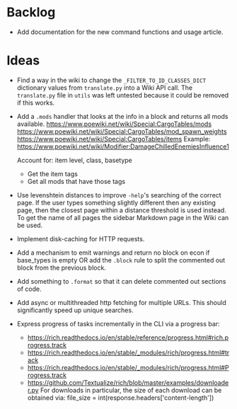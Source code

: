 # Backlog
* Add documentation for the new command functions and usage article.

# Ideas
* Find a way in the wiki to change the `_FILTER_TO_ID_CLASSES_DICT` dictionary values from `translate.py` into a Wiki API call.
    The `translate.py` file in `utils` was left untested because it could be removed if this works.
* Add a `.mods` handler that looks at the info in a block and returns all mods available.
https://www.poewiki.net/wiki/Special:CargoTables/mods
https://www.poewiki.net/wiki/Special:CargoTables/mod_spawn_weights
https://www.poewiki.net/wiki/Special:CargoTables/items
Example: https://www.poewiki.net/wiki/Modifier:DamageChilledEnemiesInfluence1

    Account for: item level, class, basetype
    - Get the item tags
    - Get all mods that have those tags
* Use levenshtein distances to improve `-help`'s searching of the correct page.
    If the user types something slightly different then any existing page, then the closest page within a distance threshold is used instead.
    To get the name of all pages the sidebar Markdown page in the Wiki can be used.
* Implement disk-caching for HTTP requests.
* Add a mechanism to emit warnings and return no block on econ if base_types is empty OR add the `.block` rule to split the commented out block from the previous block.
* Add something to `.format` so that it can delete commented out sections of code.
* Add async or multithreaded http fetching for multiple URLs. This should significantly speed up unique searches.
* Express progress of tasks incrementally in the CLI via a progress bar:
    - https://rich.readthedocs.io/en/stable/reference/progress.html#rich.progress.track
    - https://rich.readthedocs.io/en/stable/_modules/rich/progress.html#track
    - https://rich.readthedocs.io/en/stable/_modules/rich/progress.html#Progress.track
    - https://github.com/Textualize/rich/blob/master/examples/downloader.py
    For downloads in particular, the size of each download can be obtained via:
        file_size = int(response.headers['content-length'])